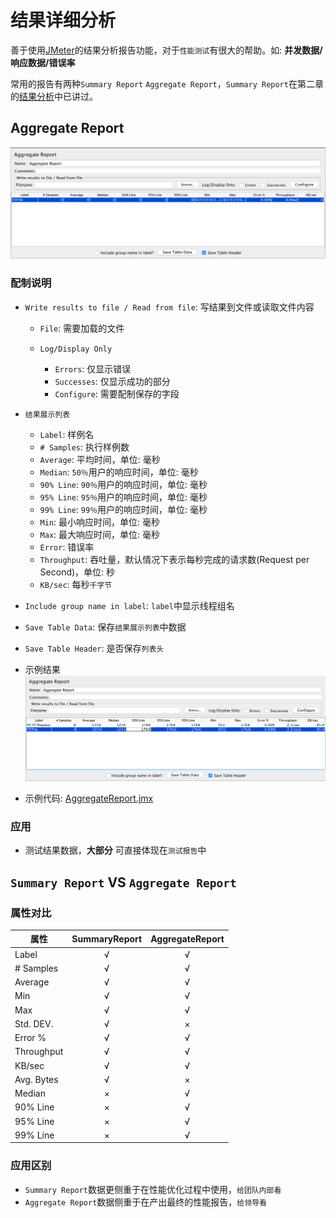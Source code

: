 # 结果详细分析

善于使用[JMeter](http://jmeter.apache.org/)的结果分析报告功能，对于`性能测试`有很大的帮助。如: **并发数据/响应数据/错误率**

常用的报告有两种`Summary Report` `Aggregate Report`，`Summary Report`在第二章的[结果分析](../chapter2/结果分析.md)中已讲过。

## Aggregate Report

![](../img/AggregateReport.png)

### 配制说明

- `Write results to file / Read from file`: 写结果到文件或读取文件内容

  - `File`: 需要加载的文件
  - `Log/Display Only`

    - `Errors`: 仅显示错误
    - `Successes`: 仅显示成功的部分
    - `Configure`: 需要配制保存的字段

- `结果展示列表`

  - `Label`: 样例名
  - `# Samples`: 执行样例数
  - `Average`: 平均时间，单位: 毫秒
  - `Median`: `50％`用户的响应时间，单位: 毫秒
  - `90% Line`: `90％`用户的响应时间，单位: 毫秒
  - `95% Line`: `95％`用户的响应时间，单位: 毫秒
  - `99% Line`: `99％`用户的响应时间，单位: 毫秒
  - `Min`: 最小响应时间，单位: 毫秒
  - `Max`: 最大响应时间，单位: 毫秒
  - `Error`: 错误率
  - `Throughput`: 吞吐量，默认情况下表示每秒完成的请求数(Request per Second)，单位: 秒
  - `KB/sec`: 每秒`千字节`

- `Include group name in label`: `label`中显示线程组名

- `Save Table Data`: 保存`结果展示列表`中数据

- `Save Table Header`: 是否保存`列表头`

- 示例结果 ![](../img/AggregateReportResult.png)

- 示例代码: [AggregateReport.jmx](../src/chapter4/AggregateReport.jmx)

### 应用

- 测试结果数据，**大部分** 可直接体现在`测试报告`中

## `Summary Report` VS `Aggregate Report`

### 属性对比

属性         | SummaryReport | AggregateReport
---------- | :-----------: | :-------------:
Label      |       √       |        √
# Samples  |       √       |        √
Average    |       √       |        √
Min        |       √       |        √
Max        |       √       |        √
Std. DEV.  |       √       |        ×
Error %    |       √       |        √
Throughput |       √       |        √
KB/sec     |       √       |        √
Avg. Bytes |       √       |        ×
Median     |       ×       |        √
90% Line   |       ×       |        √
95% Line   |       ×       |        √
99% Line   |       ×       |        √

### 应用区别

- `Summary Report`数据更侧重于在性能优化过程中使用，`给团队内部看`
- `Aggregate Report`数据侧重于在产出最终的性能报告，`给领导看`
